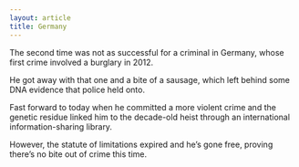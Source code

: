 ```yaml
---
layout: article
title: Germany
---
```


The second time was not as successful for a criminal in Germany, whose first crime involved a burglary in 2012.

He got away with that one and a bite of a sausage, which left behind some DNA evidence that police held onto.

Fast forward to today when he committed a more violent crime and the genetic residue linked him to the decade-old heist through an international information-sharing library.

However, the statute of limitations expired and he’s gone free, proving there’s no bite out of crime this time.
